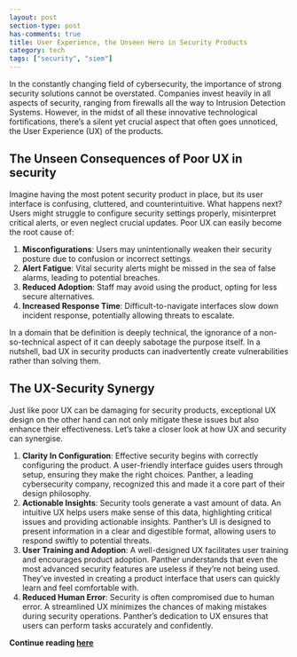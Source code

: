 ```yaml
---
layout: post
section-type: post
has-comments: true
title: User Experience, the Unseen Hero in Security Products
category: tech
tags: ["security", "siem"]
---
```


In the constantly changing field of cybersecurity, the importance of strong
security solutions cannot be overstated. Companies invest heavily in all aspects
of security, ranging from firewalls all the way to Intrusion Detection Systems.
However, in the midst of all these innovative technological fortifications,
there’s a silent yet crucial aspect that often goes unnoticed, the User
Experience (UX) of the products.

## The Unseen Consequences of Poor UX in security

Imagine having the most potent security product in place, but its user interface
is confusing, cluttered, and counterintuitive. What happens next? Users might
struggle to configure security settings properly, misinterpret critical alerts,
or even neglect crucial updates. Poor UX can easily become the root cause of:

1. **Misconfigurations**: Users may unintentionally weaken their security
   posture due to confusion or incorrect settings.
2. **Alert Fatigue**: Vital security alerts might be missed in the sea of false
   alarms, leading to potential breaches.
3. **Reduced Adoption**: Staff may avoid using the product, opting for less
   secure alternatives.
4. **Increased Response Time**: Difficult-to-navigate interfaces slow down
   incident response, potentially allowing threats to escalate.

In a domain that be definition is deeply technical, the ignorance of a
non-so-technical aspect of it can deeply sabotage the purpose itself. In a
nutshell, bad UX in security products can inadvertently create vulnerabilities
rather than solving them.

## The UX-Security Synergy

Just like poor UX can be damaging for security products, exceptional UX design
on the other hand can not only mitigate these issues but also enhance their
effectiveness. Let’s take a closer look at how UX and security can synergise.

1. **Clarity In Configuration**: Effective security begins with correctly
   configuring the product. A user-friendly interface guides users through
   setup, ensuring they make the right choices. Panther, a leading cybersecurity
   company, recognized this and made it a core part of their design philosophy.
2. **Actionable Insights**: Security tools generate a vast amount of data. An
   intuitive UX helps users make sense of this data, highlighting critical
   issues and providing actionable insights. Panther’s UI is designed to present
   information in a clear and digestible format, allowing users to respond
   swiftly to potential threats.
3. **User Training and Adoption**: A well-designed UX facilitates user training
   and encourages product adoption. Panther understands that even the most
   advanced security features are useless if they’re not being used. They’ve
   invested in creating a product interface that users can quickly learn and
   feel comfortable with.
4. **Reduced Human Error**: Security is often compromised due to human error. A
   streamlined UX minimizes the chances of making mistakes during security
   operations. Panther’s dedication to UX ensures that users can perform tasks
   accurately and confidently.

**Continue reading
[here](https://panther.com/blog/user-experience-the-unseen-hero-in-security-products/)**
